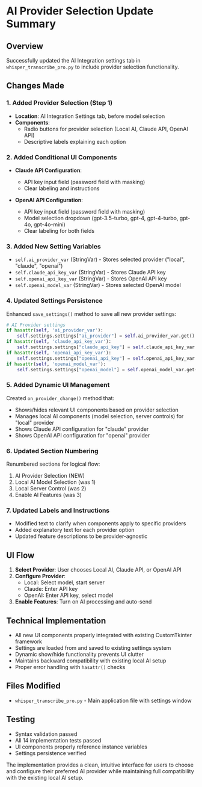 # AI Provider Selection Update Summary

## Overview
Successfully updated the AI Integration settings tab in `whisper_transcribe_pro.py` to include provider selection functionality.

## Changes Made

### 1. Added Provider Selection (Step 1)
- **Location**: AI Integration Settings tab, before model selection
- **Components**:
  - Radio buttons for provider selection (Local AI, Claude API, OpenAI API)
  - Descriptive labels explaining each option

### 2. Added Conditional UI Components
- **Claude API Configuration**:
  - API key input field (password field with masking)
  - Clear labeling and instructions
  
- **OpenAI API Configuration**:
  - API key input field (password field with masking) 
  - Model selection dropdown (gpt-3.5-turbo, gpt-4, gpt-4-turbo, gpt-4o, gpt-4o-mini)
  - Clear labeling for both fields

### 3. Added New Setting Variables
- `self.ai_provider_var` (StringVar) - Stores selected provider ("local", "claude", "openai")
- `self.claude_api_key_var` (StringVar) - Stores Claude API key
- `self.openai_api_key_var` (StringVar) - Stores OpenAI API key  
- `self.openai_model_var` (StringVar) - Stores selected OpenAI model

### 4. Updated Settings Persistence
Enhanced `save_settings()` method to save all new provider settings:
```python
# AI Provider settings
if hasattr(self, 'ai_provider_var'):
    self.settings.settings["ai_provider"] = self.ai_provider_var.get()
if hasattr(self, 'claude_api_key_var'):
    self.settings.settings["claude_api_key"] = self.claude_api_key_var.get()
if hasattr(self, 'openai_api_key_var'):
    self.settings.settings["openai_api_key"] = self.openai_api_key_var.get()
if hasattr(self, 'openai_model_var'):
    self.settings.settings["openai_model"] = self.openai_model_var.get()
```

### 5. Added Dynamic UI Management
Created `on_provider_change()` method that:
- Shows/hides relevant UI components based on provider selection
- Manages local AI components (model selection, server controls) for "local" provider
- Shows Claude API configuration for "claude" provider
- Shows OpenAI API configuration for "openai" provider

### 6. Updated Section Numbering
Renumbered sections for logical flow:
1. AI Provider Selection (NEW)
2. Local AI Model Selection (was 1)
3. Local Server Control (was 2) 
4. Enable AI Features (was 3)

### 7. Updated Labels and Instructions
- Modified text to clarify when components apply to specific providers
- Added explanatory text for each provider option
- Updated feature descriptions to be provider-agnostic

## UI Flow
1. **Select Provider**: User chooses Local AI, Claude API, or OpenAI API
2. **Configure Provider**: 
   - Local: Select model, start server
   - Claude: Enter API key
   - OpenAI: Enter API key, select model
3. **Enable Features**: Turn on AI processing and auto-send

## Technical Implementation
- All new UI components properly integrated with existing CustomTkinter framework
- Settings are loaded from and saved to existing settings system
- Dynamic show/hide functionality prevents UI clutter
- Maintains backward compatibility with existing local AI setup
- Proper error handling with `hasattr()` checks

## Files Modified
- `whisper_transcribe_pro.py` - Main application file with settings window

## Testing
- Syntax validation passed
- All 14 implementation tests passed
- UI components properly reference instance variables
- Settings persistence verified

The implementation provides a clean, intuitive interface for users to choose and configure their preferred AI provider while maintaining full compatibility with the existing local AI setup.